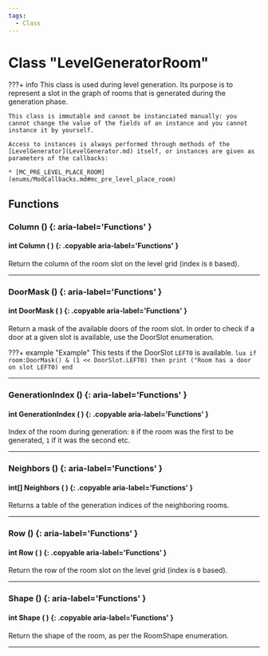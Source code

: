 ```yaml
---
tags:
  - Class
---
```

# Class "LevelGeneratorRoom"

???+ info
    This class is used during level generation. Its purpose is to represent a slot in the graph of rooms that is generated during the generation phase.
    
    This class is immutable and cannot be instanciated manually: you cannot change the value of the fields of an instance and you cannot instance it by yourself.
    
    Access to instances is always performed through methods of the [LevelGenerator](LevelGenerator.md) itself, or instances are given as parameters of the callbacks:  
    
    * [MC_PRE_LEVEL_PLACE_ROOM](enums/ModCallbacks.md#mc_pre_level_place_room)

## Functions

### Column () {: aria-label='Functions' }
#### int Column ( ) {: .copyable aria-label='Functions' }
Return the column of the room slot on the level grid (index is `0` based).

___
### DoorMask () {: aria-label='Functions' }
#### int DoorMask ( ) {: .copyable aria-label='Functions' }
Return a mask of the available doors of the room slot.
In order to check if a door at a given slot is available, use the DoorSlot enumeration.

???+ example "Example"
    This tests if the DoorSlot `LEFT0` is available.
    ```lua
    if room:DoorMask() & (1 << DoorSlot.LEFT0) then
        print ("Room has a door on slot LEFT0)
    end
    ```

___
### GenerationIndex () {: aria-label='Functions' }
#### int GenerationIndex ( ) {: .copyable aria-label='Functions' }
Index of the room during generation: `0` if the room was the first to be generated, `1` if it was the second etc.

___
### Neighbors () {: aria-label='Functions' }
#### int[] Neighbors ( ) {: .copyable aria-label='Functions' }
Returns a table of the generation indices of the neighboring rooms.

___
### Row () {: aria-label='Functions' }
#### int Row ( ) {: .copyable aria-label='Functions' }
Return the row of the room slot on the level grid (index is `0` based).

___
### Shape () {: aria-label='Functions' }
#### int Shape ( ) {: .copyable aria-label='Functions' }
Return the shape of the room, as per the RoomShape enumeration.

___